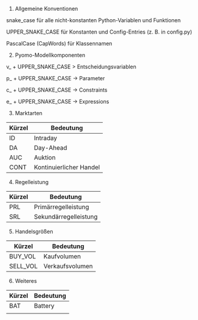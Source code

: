 1. Allgemeine Konventionen

snake_case für alle nicht-konstanten Python-Variablen und Funktionen

UPPER_SNAKE_CASE für Konstanten und Config-Entries (z. B. in config.py)

PascalCase (CapWords) für Klassennamen


2. Pyomo-Modellkomponenten

v_ + UPPER_SNAKE_CASE > Entscheidungsvariablen

p_ + UPPER_SNAKE_CASE -> Parameter 

c_ + UPPER_SNAKE_CASE -> Constraints

e_ + UPPER_SNAKE_CASE -> Expressions 


3. Marktarten

| Kürzel | Bedeutung               |
| ------ | ----------------------- |
| ID     | Intraday                |
| DA     | Day-Ahead               |
| AUC    | Auktion                 |
| CONT   | Kontinuierlicher Handel |


4. Regelleistung

| Kürzel | Bedeutung             |
| ------ | --------------------- |
| PRL    | Primärregelleistung   |
| SRL    | Sekundärregelleistung |


5. Handelsgrößen


| Kürzel    | Bedeutung       |
| --------- | --------------- |
| BUY_VOL  | Kaufvolumen     |
| SELL_VOL | Verkaufsvolumen |

6. Weiteres

| Kürzel    | Bedeutung       |
| --------- | --------------- |
| BAT       | Battery         |
|  |  |


